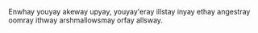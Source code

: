 Enwhay youyay akeway upyay, youyay'eray illstay inyay ethay angestray oomray ithway arshmallowsmay
orfay allsway.
